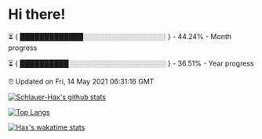 # Hi there!

⏳ { █████████████░░░░░░░░░░░░░░░░░ } - 44.24% - Month progress

⏳ { ██████████░░░░░░░░░░░░░░░░░░░░ } - 36.51% - Year progress

⏰ Updated on Fri, 14 May 2021 06:31:16 GMT


[![Schlauer-Hax's github stats](https://github-readme-stats.vercel.app/api?username=Schlauer-Hax&show_icons=true&theme=dark&count_private=true)](https://github.com/Schlauer-Hax)


[![Top Langs](https://github-readme-stats.vercel.app/api/top-langs/?username=Schlauer-Hax&layout=compact&theme=dark)](https://github.com/Schlauer-Hax?tab=repositories)


[![Hax's wakatime stats](https://github-readme-stats.vercel.app/api/wakatime?username=Hax&theme=dark)](https://wakatime.com/@Hax)

